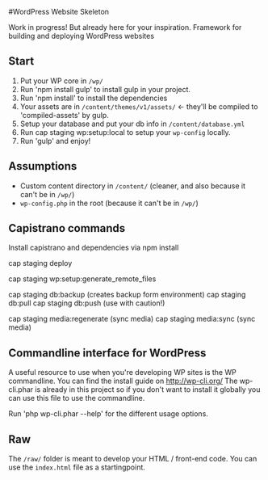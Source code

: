 #WordPress Website Skeleton

Work in progress! But already here for your inspiration.
Framework for building and deploying WordPress websites

## Start

1. Put your WP core in `/wp/`
2. Run 'npm install gulp' to install gulp in your project.
3. Run 'npm install' to install the dependencies
4. Your assets are in `/content/themes/v1/assets/` <- they'll be compiled to 'compiled-assets' by gulp.
5. Setup your database and put your db info in `/content/database.yml`
6. Run cap staging wp:setup:local to setup your `wp-config` locally.
7. Run 'gulp' and enjoy!

## Assumptions

* Custom content directory in `/content/` (cleaner, and also because it can't be in `/wp/`)
* `wp-config.php` in the root (because it can't be in `/wp/`)

## Capistrano commands

Install capistrano and dependencies via npm install

cap staging deploy

cap staging wp:setup:generate_remote_files

cap staging db:backup (creates backup form environment)
cap staging db:pull
cap staging db:push (use with caution!)

cap staging media:regenerate (sync media)
cap staging media:sync (sync media)


## Commandline interface for WordPress

A useful resource to use when you're developing WP sites is the WP commandline.
You can find the install guide on http://wp-cli.org/
The wp-cli.phar is already in this project so if you don't want to install it globally you can use this file to use the commandline.

Run 'php wp-cli.phar --help' for the different usage options.

## Raw

The `/raw/` folder is meant to develop your HTML / front-end code. You can use the `index.html` file as a startingpoint.
